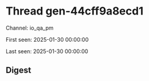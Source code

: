 # Thread gen-44cff9a8ecd1
Channel: io_qa_pm

First seen: 2025-01-30 00:00:00

Last seen: 2025-01-30 00:00:00

## Digest


